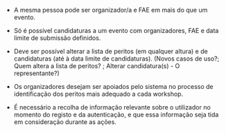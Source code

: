 - A mesma pessoa pode ser organizador/a e FAE em mais do que um evento.

- Só é possível candidaturas a um evento com organizadores, FAE e data limite de submissão definidos.

- Deve ser possível alterar a lista de peritos (em qualquer altura) e de candidaturas (até à data limite de candidaturas).
(Novos casos de uso?; Quem altera a lista de peritos? ; Alterar candidatura(s) - O representante?)

- Os organizadores desejam ser apoiados pelo sistema no processo de identificação dos peritos mais adequado a cada workshop.

- É necessário a recolha de informação relevante sobre o utilizador no momento do registo e da autenticação, e que essa informação seja tida em consideração durante as ações.
